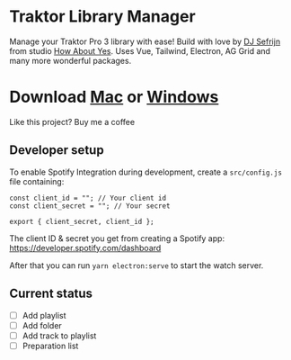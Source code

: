 # Traktor Library Manager

Manage your Traktor Pro 3 library with ease! Build with love by [DJ Sefrijn](https://mixcloud.com/sefrijn) from studio [How About Yes](https://howaboutyes.com).
Uses Vue, Tailwind, Electron, AG Grid and many more wonderful packages.

# Download [Mac](https://howaboutyes.com/traktor/mac) or [Windows](https://howaboutyes.com/traktor/win)

Like this project? Buy me a coffee

## Developer setup

To enable Spotify Integration during development, create a `src/config.js` file containing:

```
const client_id = ""; // Your client id
const client_secret = ""; // Your secret

export { client_secret, client_id };
```

The client ID & secret you get from creating a Spotify app:
https://developer.spotify.com/dashboard

After that you can run `yarn electron:serve` to start the watch server.

## Current status

-   [ ] Add playlist
-   [ ] Add folder
-   [ ] Add track to playlist
-   [ ] Preparation list
